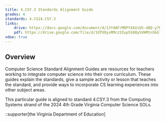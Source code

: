 ```yaml
---
title: 4.CSY.3 Standards Alignment Guide
grades: 4
standards: 4.CS24.CSY.3
links:
    drive: https://docs.google.com/document/d/1JYdAFrM0PtXAIsUS-d8Q-y7PCcsZBTA5eP8ZWqw-ZQc/edit?usp=drive_link
    pdf: https://drive.google.com/file/d/1UTUOysRMcz5Iup5S88ySVHMtnSkGlPQ9/view?usp=drive_link
vdoe: true
---
```


## Overview

Computer Science Standard Alignment Guides are resources for teachers working to integrate computer science into their core curriculum. These guides explain the standards, give a sample activity or lesson that teaches the standard, and provide ways to incorporate CS learning experiences into other subject areas. 

This particular guide is aligned to standard 4.CSY.3 from the Computing Systems strand of the 2024 4th Grade Virginia Computer Science SOLs.

::supporter[the Virginia Department of Education]